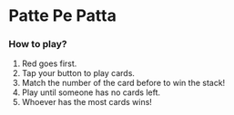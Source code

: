 # Patte Pe Patta


### How to play? 
1. Red goes first. 
2. Tap your button to play cards.
4. Match the number of the card before to win the stack!
5. Play until someone has no cards left.
6. Whoever has the most cards wins!

